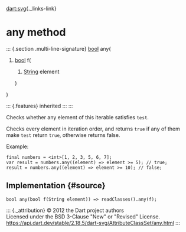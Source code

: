 [dart:svg](../../dart-svg/dart-svg-library){._links-link}

any method
==========

::: {.section .multi-line-signature}
[bool](../../dart-core/bool-class) any(

1.  [bool](../../dart-core/bool-class) f(
    1.  [String](../../dart-core/string-class) element

    )

)

::: {.features}
inherited
:::
:::

Checks whether any element of this iterable satisfies `test`.

Checks every element in iteration order, and returns `true` if any of
them make `test` return `true`, otherwise returns false.

Example:

``` {.language-dart data-language="dart"}
final numbers = <int>[1, 2, 3, 5, 6, 7];
var result = numbers.any((element) => element >= 5); // true;
result = numbers.any((element) => element >= 10); // false;
```

Implementation {#source}
--------------

``` {.language-dart data-language="dart"}
bool any(bool f(String element)) => readClasses().any(f);
```

::: {._attribution}
© 2012 the Dart project authors\
Licensed under the BSD 3-Clause \"New\" or \"Revised\" License.\
<https://api.dart.dev/stable/2.18.5/dart-svg/AttributeClassSet/any.html>
:::
